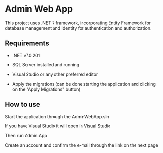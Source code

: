 # Admin Web App

This project uses .NET 7 framework, incorporating Entity Framework for database management and Identity for authentication and authorization.

## Requirements

* .NET v7.0.201

* SQL Server installed and running

* Visual Studio or any other preferred editor

* Apply the migrations (can be done starting the application and clicking on the "Apply Migrations" button)
## How to use

Start the application through the AdminWebApp.sln

If you have Visual Studio it will open in Visual Studio

Then run Admin.App

Create an account and confirm the e-mail through the link on the next page

